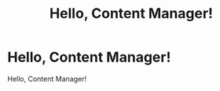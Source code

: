 ﻿---
uid: content-managers-overview
locale: en
title: Hello, Content Manager!
dnnversion: 09.02.00
---

# Hello, Content Manager!

Hello, Content Manager!
